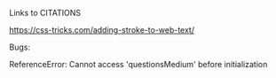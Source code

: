 Links to CITATIONS

https://css-tricks.com/adding-stroke-to-web-text/








Bugs:

ReferenceError: Cannot access 'questionsMedium' before initialization
